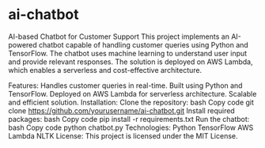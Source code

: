 # ai-chatbot
AI-based Chatbot for Customer Support
This project implements an AI-powered chatbot capable of handling customer queries using Python and TensorFlow. The chatbot uses machine learning to understand user input and provide relevant responses. The solution is deployed on AWS Lambda, which enables a serverless and cost-effective architecture.

Features:
Handles customer queries in real-time.
Built using Python and TensorFlow.
Deployed on AWS Lambda for serverless architecture.
Scalable and efficient solution.
Installation:
Clone the repository:
bash
Copy code
git clone https://github.com/yourusername/ai-chatbot.git
Install required packages:
bash
Copy code
pip install -r requirements.txt
Run the chatbot:
bash
Copy code
python chatbot.py
Technologies:
Python
TensorFlow
AWS Lambda
NLTK
License:
This project is licensed under the MIT License.

